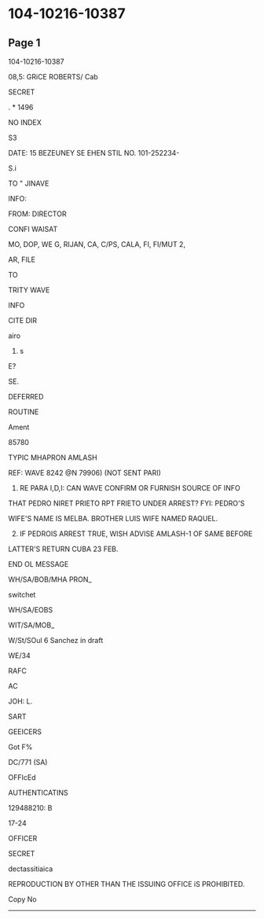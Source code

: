 # 104-10216-10387

## Page 1

104-10216-10387

08,5: GRiCE ROBERTS/ Cab

SECRET

. * 1496

NO INDEX

S3

DATE: 15 BEZEUNEY SE EHEN STIL NO. 101-252234-

S.i

TO " JINAVE

INFO:

FROM: DIRECTOR

CONFI WAISAT

MO, DOP, WE G, RIJAN, CA, C/PS, CALA, FI, FI/MUT 2,

AR, FILE

TO

TRITY WAVE

INFO

CITE DIR

airo

1. s

E?

SE.

DEFERRED

ROUTINE

Ament

85780

TYPIC MHAPRON AMLASH

REF: WAVE 8242 @N 79906) (NOT SENT PARI)

1. RE PARA I,D,I: CAN WAVE CONFIRM OR FURNISH SOURCE OF INFO

THAT PEDRO NIRET PRIETO RPT FRIETO UNDER ARREST? FYI: PEDRO'S

WIFE'S NAME IS MELBA. BROTHER LUIS WIFE NAMED RAQUEL.

2. IF PEDROIS ARREST TRUE, WISH ADVISE AMLASH-1 OF SAME BEFORE

LATTER'S RETURN CUBA 23 FEB.

END OL MESSAGE

WH/SA/BOB/MHA PRON_

switchet

WH/SA/EOBS

WIT/SA/MOB_

W/St/SOul 6 Sanchez in draft

WE/34

RAFC

AC

JOH: L.

SART

GEEICERS

Got F%

DC/771 (SA)

OFFIcEd

AUTHENTICATINS

129488210: B

17-24

OFFICER

SECRET

dectassitiaica

REPRODUCTION BY OTHER THAN THE ISSUING OFFICE iS PROHIBITED.

Copy No

---

